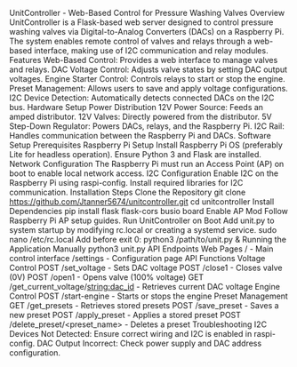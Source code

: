 UnitController - Web-Based Control for Pressure Washing Valves
Overview
UnitController is a Flask-based web server designed to control pressure washing valves via Digital-to-Analog Converters (DACs) on a Raspberry Pi. The system enables remote control of valves and relays through a web-based interface, making use of I2C communication and relay modules.
Features
Web-Based Control: Provides a web interface to manage valves and relays.
DAC Voltage Control: Adjusts valve states by setting DAC output voltages.
Engine Starter Control: Controls relays to start or stop the engine.
Preset Management: Allows users to save and apply voltage configurations.
I2C Device Detection: Automatically detects connected DACs on the I2C bus.
Hardware Setup
Power Distribution
12V Power Source: Feeds an amped distributor.
12V Valves: Directly powered from the distributor.
5V Step-Down Regulator: Powers DACs, relays, and the Raspberry Pi.
I2C Rail: Handles communication between the Raspberry Pi and DACs.
Software Setup
Prerequisites
Raspberry Pi Setup
Install Raspberry Pi OS (preferably Lite for headless operation).
Ensure Python 3 and Flask are installed.
Network Configuration
The Raspberry Pi must run an Access Point (AP) on boot to enable local network access.
I2C Configuration
Enable I2C on the Raspberry Pi using raspi-config.
Install required libraries for I2C communication.
Installation Steps
Clone the Repository
git clone https://github.com/Jtanner5674/unitcontroller.git
cd unitcontroller
Install Dependencies
pip install flask flask-cors busio board
Enable AP Mod
Follow Raspberry Pi AP setup guides.
Run UnitController on Boot
Add unit.py to system startup by modifying rc.local or creating a systemd service.
sudo nano /etc/rc.local
Add before exit 0:
python3 /path/to/unit.py &
Running the Application Manually
python3 unit.py
API Endpoints
Web Pages
/ - Main control interface
/settings - Configuration page
API Functions
Voltage Control
POST /set_voltage<addr> - Sets DAC voltage
POST /close1<addr> - Closes valve (0V)
POST /open1<addr> - Opens valve (100% voltage)
GET /get_current_voltage/<string:dac_id> - Retrieves current DAC voltage
Engine Control
POST /start-engine - Starts or stops the engine
Preset Management
GET /get_presets - Retrieves stored presets
POST /save_preset - Saves a new preset
POST /apply_preset - Applies a stored preset
POST /delete_preset/<preset_name> - Deletes a preset
Troubleshooting
I2C Devices Not Detected: Ensure correct wiring and I2C is enabled in raspi-config.
DAC Output Incorrect: Check power supply and DAC address configuration.
